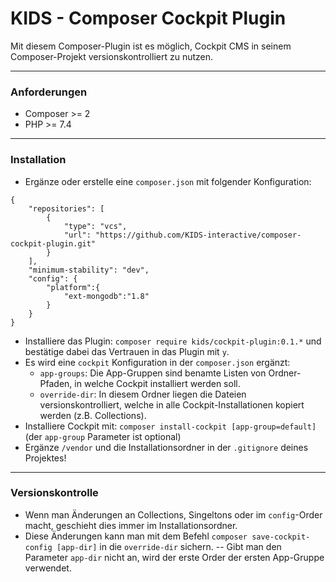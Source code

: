 # KIDS - Composer Cockpit Plugin #

Mit diesem Composer-Plugin ist es möglich, Cockpit CMS in seinem Composer-Projekt versionskontrolliert zu nutzen.

---

### Anforderungen ###

- Composer >= 2
- PHP >= 7.4

---

### Installation ###

- Ergänze oder erstelle eine `composer.json` mit folgender Konfiguration:
```
{
    "repositories": [
        {
            "type": "vcs",
            "url": "https://github.com/KIDS-interactive/composer-cockpit-plugin.git"
        }
    ],
    "minimum-stability": "dev",
    "config": {
        "platform":{
            "ext-mongodb":"1.8"
        }
    }
}
```
- Installiere das Plugin: `composer require kids/cockpit-plugin:0.1.*` und bestätige dabei das Vertrauen in das Plugin mit `y`.
- Es wird eine `cockpit` Konfiguration in der `composer.json` ergänzt:
  - `app-groups`: Die App-Gruppen sind benamte Listen von Ordner-Pfaden, in welche Cockpit installiert werden soll.
  - `override-dir`: In diesem Ordner liegen die Dateien versionskontrolliert, welche in alle Cockpit-Installationen kopiert werden (z.B. Collections).
- Installiere Cockpit mit: `composer install-cockpit [app-group=default]` (der `app-group` Parameter ist optional)
- Ergänze `/vendor` und die Installationsordner in der `.gitignore` deines Projektes!

---

### Versionskontrolle ###

- Wenn man Änderungen an Collections, Singeltons oder im `config`-Order macht, geschieht dies immer im Installationsordner.
- Diese Änderungen kann man mit dem Befehl `composer save-cockpit-config [app-dir]` in die `override-dir` sichern.
  -- Gibt man den Parameter `app-dir` nicht an, wird der erste Order der ersten App-Gruppe verwendet.
